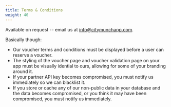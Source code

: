 ```yaml
---
title: Terms & Conditions
weight: 40
---
```


Available on request -- email us at [info@citymunchapp.com](mailto:info@citymunchapp.com).

Basically though:

* Our voucher terms and conditions must be displayed before a user can reserve a voucher.
* The styling of the voucher page and voucher validation page on your app must be visually idential
to ours, allowing for some of your branding around it.
* If your partner API key becomes compromised, you must notify us immediately so we can blacklist it.
* If you store or cache any of our non-public data in your database and the data becomes compromised,
or you think it may have been compromised, you must notify us immediately.
